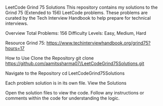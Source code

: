 LeetCode Grind 75 Solutions
This repository contains my solutions to the Grind 75 (Extended to 156) LeetCode problems. These problems are curated by the Tech Interview Handbook to help prepare for technical interviews.

Overview
Total Problems: 156
Difficulty Levels: Easy, Medium, Hard

Resource
Grind 75: https://www.techinterviewhandbook.org/grind75?hours=17

How to Use
Clone the Repository
git clone https://github.com/aamitssharma07/LeetCodeGrind75Solutions.git

Navigate to the Repository
cd LeetCodeGrind75Solutions

Each problem solution is in its own file.
View the Solutions

Open the solution files to view the code.
Follow any instructions or comments within the code for understanding the logic.
